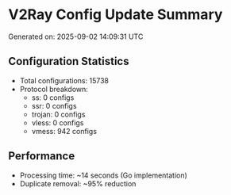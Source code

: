 # V2Ray Config Update Summary
Generated on: 2025-09-02 14:09:31 UTC

## Configuration Statistics
- Total configurations: 15738
- Protocol breakdown:
  - ss: 0 configs
  - ssr: 0 configs
  - trojan: 0 configs
  - vless: 0 configs
  - vmess: 942 configs

## Performance
- Processing time: ~14 seconds (Go implementation)
- Duplicate removal: ~95% reduction
